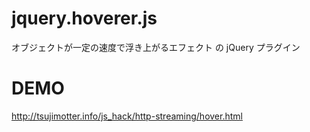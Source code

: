 jquery.hoverer.js
=================

オブジェクトが一定の速度で浮き上がるエフェクト の jQuery プラグイン


DEMO
=================
http://tsujimotter.info/js_hack/http-streaming/hover.html
